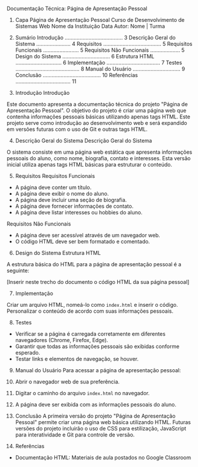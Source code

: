 Documentação Técnica: Página de Apresentação Pessoal

1. Capa
Página de Apresentação Pessoal
Curso de Desenvolvimento de Sistemas Web
Nome da Instituição
Data
Autor: Nome | Turma 

2. Sumário
Introdução ....................................... 3
Descrição Geral do Sistema ....................... 4
Requisitos ....................................... 5
    Requisitos Funcionais ........................ 5
    Requisitos Não Funcionais .................... 5
Design do Sistema ................................ 6
    Estrutura HTML ............................... 6
Implementação .................................... 7
Testes ........................................... 8
Manual do Usuário ................................ 9
Conclusão ....................................... 10
Referências ..................................... 11

3. Introdução
Introdução

Este documento apresenta a documentação técnica do projeto "Página de Apresentação Pessoal". 
O objetivo do projeto é criar uma página web que contenha informações pessoais básicas utilizando apenas tags HTML. 
Este projeto serve como introdução ao desenvolvimento web e será expandido em versões futuras com o uso de Git e outras tags HTML.

4. Descrição Geral do Sistema
Descrição Geral do Sistema

O sistema consiste em uma página web estática que apresenta informações pessoais do aluno, como nome, biografia, contato e interesses. 
Esta versão inicial utiliza apenas tags HTML básicas para estruturar o conteúdo.

5. Requisitos
Requisitos Funcionais
- A página deve conter um título.
- A página deve exibir o nome do aluno.
- A página deve incluir uma seção de biografia.
- A página deve fornecer informações de contato.
- A página deve listar interesses ou hobbies do aluno.

Requisitos Não Funcionais
- A página deve ser acessível através de um navegador web.
- O código HTML deve ser bem formatado e comentado.

6. Design do Sistema
Estrutura HTML

A estrutura básica do HTML para a página de apresentação pessoal é a seguinte:

[Inserir neste trecho do documento o código HTML da sua página pessoal]

7. Implementação

Criar um arquivo HTML, nomeá-lo como `index.html` e inserir o código. 
Personalizar o conteúdo de acordo com suas informações pessoais.

8. Testes
- Verificar se a página é carregada corretamente em diferentes navegadores (Chrome, Firefox, Edge).
- Garantir que todas as informações pessoais são exibidas conforme esperado.
- Testar links e elementos de navegação, se houver.

9. Manual do Usuário 
Para acessar a página de apresentação pessoal:

1. Abrir o navegador web de sua preferência.
2. Digitar o caminho do arquivo `index.html` no navegador.
3. A página deve ser exibida com as informações pessoais do aluno.

10. Conclusão
A primeira versão do projeto "Página de Apresentação Pessoal" permite criar uma página web básica utilizando HTML. Futuras versões do projeto incluirão o uso de CSS para estilização, JavaScript para interatividade e Git para controle de versão.

11. Referências
- Documentação HTML: Materiais de aula postados no Google Classroom
